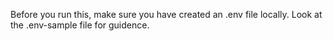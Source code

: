 Before you run this, make sure you have created an .env file locally. Look at the .env-sample file for guidence.
